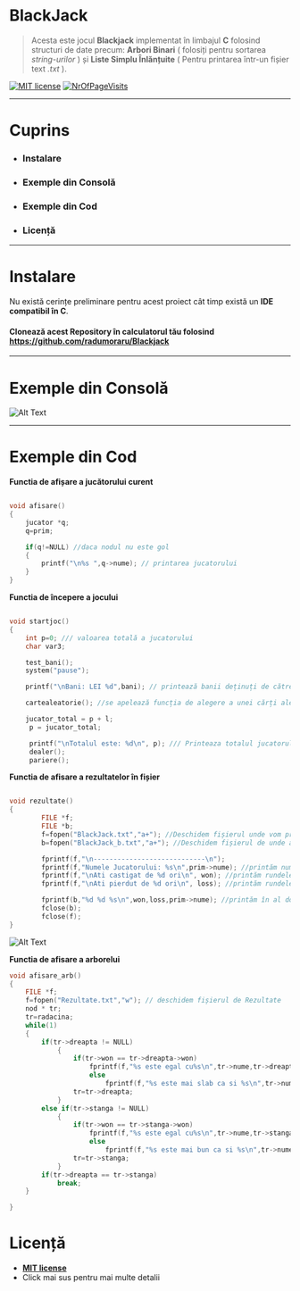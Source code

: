 # BlackJack
>Acesta este jocul **Blackjack** implementat în limbajul **C** folosind structuri de date precum: **Arbori Binari** ( folosiți pentru sortarea *string-urilor*  ) și **Liste Simplu Înlănțuite** ( Pentru printarea într-un fișier text *.txt* ).                                                                             

 [![MIT license](https://img.shields.io/badge/license-MIT-blue.svg)](https://badges.mit-license.org/)
 [![NrOfPageVisits](http://hits.dwyl.io/RalucaMagdoiu/Minesweeper-ASD.svg)](http://hits.dwyl.io/radumoraru/BlackJack)

---

# Cuprins 
* ### Instalare
* ### Exemple din Consolă
* ### Exemple din Cod
* ### Licență

---
# Instalare

Nu există cerințe preliminare pentru acest proiect cât timp există un  **IDE compatibil în C**.


#### Clonează acest Repository în calculatorul tău folosind  https://github.com/radumoraru/Blackjack

---

# Exemple din Consolă

![Alt Text](http://g.recordit.co/8FTAP7QfmK.gif)

---

# Exemple din Cod


**Functia de afișare a jucătorului curent**
```C

void afisare()  
{
    jucator *q;
    q=prim;

    if(q!=NULL) //daca nodul nu este gol
    {
        printf("\n%s ",q->nume); // printarea jucatorului
    }
}

```
**Functia de începere a jocului**
```C

void startjoc()
{
    int p=0; /// valoarea totală a jucatorului
    char var3;

    test_bani();
    system("pause");

    printf("\nBani: LEI %d",bani); // printează banii deținuți de către jucător

    cartealeatorie(); //se apelează funcția de alegere a unei cărți aleatorii

    jucator_total = p + l;
     p = jucator_total;

     printf("\nTotalul este: %d\n", p); /// Printeaza totalul jucatorului
     dealer();
     pariere();

```
**Functia de afisare a rezultatelor în fișier**
```C

void rezultate()
{
        FILE *f;
        FILE *b;
        f=fopen("BlackJack.txt","a+"); //Deschidem fișierul unde vom printa rezultatele
        b=fopen("BlackJack_b.txt","a+"); //Deschidem fișierul de unde arborele va prelua datele pentru sortare

        fprintf(f,"\n----------------------------\n");
        fprintf(f,"Numele Jucatorului: %s\n",prim->nume); //printăm numele în primul fișier
        fprintf(f,"\nAti castigat de %d ori\n", won); //printăm rundele câștigate în primul fișier
        fprintf(f,"\nAti pierdut de %d ori\n", loss); //printăm rundele pierdute în primul fișier

        fprintf(b,"%d %d %s\n",won,loss,prim->nume); //printăm în al doilea fișier
        fclose(b);
        fclose(f);
}
```
![Alt Text](http://g.recordit.co/JSkIF70y6J.gif)


**Functia de afisare a arborelui**
```C
void afisare_arb()
{
    FILE *f;
    f=fopen("Rezultate.txt","w"); // deschidem fișierul de Rezultate
    nod * tr; 
    tr=radacina;
    while(1)
    {
        if(tr->dreapta != NULL)
            {
                if(tr->won == tr->dreapta->won)
                    fprintf(f,"%s este egal cu%s\n",tr->nume,tr->dreapta->nume);
                    else
                        fprintf(f,"%s este mai slab ca si %s\n",tr->nume,tr->dreapta->nume);
                tr=tr->dreapta;
            }
        else if(tr->stanga != NULL)
            {
                if(tr->won == tr->stanga->won)
                    fprintf(f,"%s este egal cu%s\n",tr->nume,tr->stanga->nume);
                    else
                        fprintf(f,"%s este mai bun ca si %s\n",tr->nume,tr->stanga->nume);
                tr=tr->stanga;
            }
        if(tr->dreapta == tr->stanga)
            break;
    }

}


```
# Licență

* **[MIT license](https://opensource.org/licenses/mit-license.php "MIT license")** 
* Click mai sus pentru mai multe detalii
